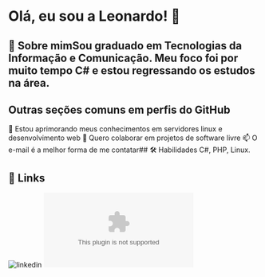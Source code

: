 # Olá, eu sou a Leonardo! 👋

## 🚀 Sobre mimSou graduado em Tecnologias da Informação e Comunicação. Meu foco foi por muito tempo C# e estou regressando os estudos na área.

## Outras seções comuns em perfis do GitHub
🧠 Estou aprimorando meus conhecimentos em servidores linux e desenvolvimento web
🤔 Quero colaborar em projetos de software livre
📫 O e-mail é a melhor forma de me contatar## 🛠 Habilidades
C#, PHP, Linux.
## 🔗 Links
![linkedin](https://www.linkedin.com/in/leonardo-daitx-2b245158/)
![gmail](mailto:leonardodtbr@gmail.com)
